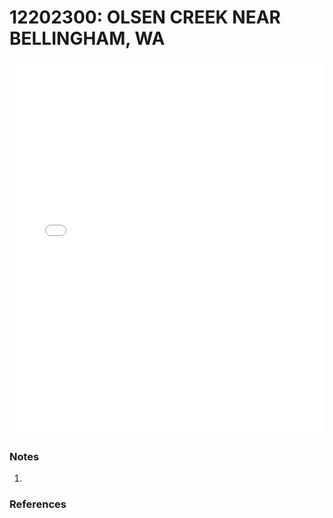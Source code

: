 # 12202300: OLSEN CREEK NEAR BELLINGHAM, WA

<iframe src="/_static/stations/12202300_fdc.html" width="100%" height="600" frameborder="0"></iframe>

### Notes
1. 

### References

